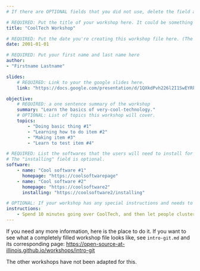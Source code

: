 ```yaml
---
# If there are OPTIONAL fields that you did not use, delete the field as if it never existed.

# REQUIRED: Put the title of your workshop here. It could be something like "Getting started with CoolTech", or "CoolTech Workshop".
title: "CoolTech Workshop"

# REQUIRED: Put the date you're creating this workshop file here. (The current date).
date: 2001-01-01

# REQUIRED: Put your first name and last name here
author:
- "Firstname Lastname"

slides:
    # REQUIRED: Link to your the google slides here.
    link: "https://docs.google.com/presentation/d/1QXkdPvh226l2I1SwEYRkn0XwJnLBaoVZD53xJMZKiUw/edit?usp=sharing"

objective: 
    # REQUIRED: a one sentence summary of the workshop
    summary: "Learn the basics of very-cool-technology."
    # OPTIONAL: List of topics this workshop will cover.
    topics:
        - "Doing basic thing #1"
        - "Learning how to do item #2"
        - "Making item #3"
        - "Learn to test item #4"

# REQUIRED: List the softwares that the users will need to install for this workshop, and the softwares' homepages.
# The "installing" field is optional.
software:
    - name: "Cool software #1"
      homepage: "https://coolsoftwarepage"
    - name: "Cool software #2"
      homepage: "https://coolsoftware2"
      installing: "https://coolsoftware2/installing"

# OPTIONAL: If your workshop has any special instructions and needs to be conducted in a certain way (besides just going through the slides), mention the instructions here.
instructions:
    - Spend 10 minutes going over CoolTech, and then let people cluster into groups of three to complete the easy/medium/hard tasks.
---
```


If you need any more information, here is the place to do it. If you want to see what a completely filled workshop file looks like, see `intro-git.md` and its corresponding page: https://open-source-at-illinois.github.io/workshops/intro-git

The other workshops have not been adapted for this.